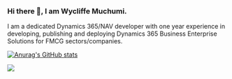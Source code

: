 ### Hi there 👋, I am Wycliffe Muchumi. 
I am a dedicated Dynamics 365/NAV developer with one year experience in developing, publishing and deploying Dynamics 365 Business Enterprise Solutions for FMCG sectors/companies.

[![Anurag's GitHub stats](https://github-readme-stats.vercel.app/api?username=muchumi)](https://github.com/muchumi/github-readme-stats)


<!--
**WycliffeMuchumi/WycliffeMuchumi** is a ✨ _special_ ✨ repository because its `README.md` (this file) appears on your GitHub profile.

Here are some ideas to get you started:

- 🔭 I’m currently working on ...
- 🌱 I’m currently learning ...
- 👯 I’m looking to collaborate on ...
- 🤔 I’m looking for help with ...
- 💬 Ask me about ...
- 📫 How to reach me: ...
- 😄 Pronouns: ...
- ⚡ Fun fact: ...
-->

<a href="https://github.com/muchumi/muchumi">
  <img align="center" src="https://github-readme-stats.vercel.app/api/top-langs/?username=muchumi&show_icons=true&hide=html&title_color=abd200&text_color=f9f9f9f9&icon_color=70a5fd&bg_color=373f51&"/>
</a>

